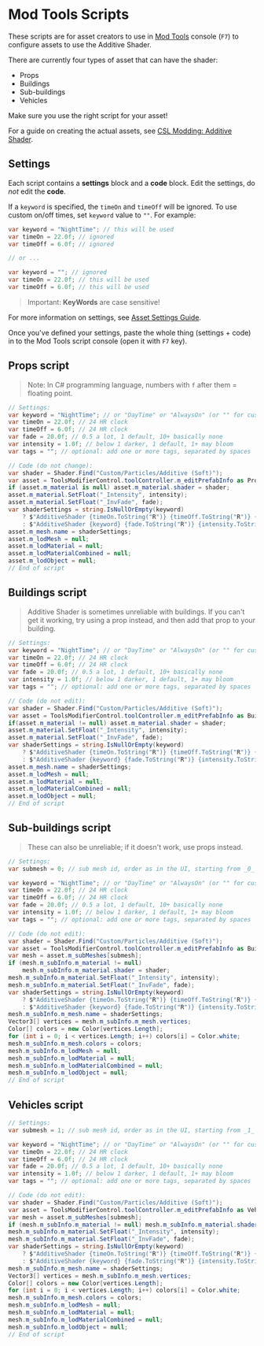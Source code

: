 # Mod Tools Scripts

These scripts are for asset creators to use in [Mod Tools](https://steamcommunity.com/sharedfiles/filedetails/?id=450877484)
console (`F7`) to configure assets to use the Additive Shader.

There are currently four types of asset that can have the shader:

* Props
* Buildings
* Sub-buildings
* Vehicles

Make sure you use the right script for your asset!

For a guide on creating the actual assets, see [CSL Modding: Additive Shader](https://cslmodding.info/mod/additive-shader/).

## Settings

Each script contains a **settings** block and a **code** block. Edit the settings,
do _not_ edit the **code**.

If a `keyword` is specified, the `timeOn` and `timeOff` will be ignored. To use
custom on/off times, set `keyword` value to `""`. For example:

```cs
var keyword = "NightTime"; // this will be used
var timeOn = 22.0f; // ignored
var timeOff = 6.0f; // ignored

// or ...

var keyword = ""; // ignored
var timeOn = 22.0f; // this will be used
var timeOff = 6.0f; // this will be used
```

> Important: **KeyWords** are case sensitive!

For more information on settings, see [Asset Settings Guide](./ASSETS.md).

Once you've defined your settings, paste the whole thing (settings + code)
in to the Mod Tools script console (open it with `F7` key).

## Props script

> Note: In C# programming language, numbers with `f` after them = floating point.

```cs
// Settings:
var keyword = "NightTime"; // or "DayTime" or "AlwaysOn" (or "" for custom times)
var timeOn = 22.0f; // 24 HR clock
var timeOff = 6.0f; // 24 HR clock
var fade = 20.0f; // 0.5 a lot, 1 default, 10+ basically none
var intensity = 1.0f; // below 1 darker, 1 default, 1+ may bloom
var tags = ""; // optional: add one or more tags, separated by spaces

// Code (do not change):
var shader = Shader.Find("Custom/Particles/Additive (Soft)");
var asset = ToolsModifierControl.toolController.m_editPrefabInfo as PropInfo;
if (asset.m_material is null) asset.m_material.shader = shader;
asset.m_material.SetFloat("_Intensity", intensity);
asset.m_material.SetFloat("_InvFade", fade);
var shaderSettings = string.IsNullOrEmpty(keyword)
    ? $"AdditiveShader {timeOn.ToString("R")} {timeOff.ToString("R")} {fade.ToString("R")} {intensity.ToString("R")} {tags}"
    : $"AdditiveShader {keyword} {fade.ToString("R")} {intensity.ToString("R")} {tags}";
asset.m_mesh.name = shaderSettings;
asset.m_lodMesh = null;
asset.m_lodMaterial = null;
asset.m_lodMaterialCombined = null;
asset.m_lodObject = null;
// End of script
```

## Buildings script

> Additive Shader is sometimes unreliable with buildings. If you can't get it
working, try using a prop instead, and then add that prop to your building.

```cs
// Settings:
var keyword = "NightTime"; // or "DayTime" or "AlwaysOn" (or "" for custom times)
var timeOn = 22.0f; // 24 HR clock
var timeOff = 6.0f; // 24 HR clock
var fade = 20.0f; // 0.5 a lot, 1 default, 10+ basically none
var intensity = 1.0f; // below 1 darker, 1 default, 1+ may bloom
var tags = ""; // optional: add one or more tags, separated by spaces

// Code (do not edit):
var shader = Shader.Find("Custom/Particles/Additive (Soft)");
var asset = ToolsModifierControl.toolController.m_editPrefabInfo as BuildingInfo;
if(asset.m_material != null) asset.m_material.shader = shader;
asset.m_material.SetFloat("_Intensity", intensity);
asset.m_material.SetFloat("_InvFade", fade);
var shaderSettings = string.IsNullOrEmpty(keyword)
    ? $"AdditiveShader {timeOn.ToString("R")} {timeOff.ToString("R")} {fade.ToString("R")} {intensity.ToString("R")} {tags}"
    : $"AdditiveShader {keyword} {fade.ToString("R")} {intensity.ToString("R")} {tags}";
asset.m_mesh.name = shaderSettings;
asset.m_lodMesh = null;
asset.m_lodMaterial = null;
asset.m_lodMaterialCombined = null;
asset.m_lodObject = null;
// End of script
```

## Sub-buildings script

> These can also be unreliable; if it doesn't work, use props instead.

```cs
// Settings:
var submesh = 0; // sub mesh id, order as in the UI, starting from _0_

var keyword = "NightTime"; // or "DayTime" or "AlwaysOn" (or "" for custom times)
var timeOn = 22.0f; // 24 HR clock
var timeOff = 6.0f; // 24 HR clock
var fade = 20.0f; // 0.5 a lot, 1 default, 10+ basically none
var intensity = 1.0f; // below 1 darker, 1 default, 1+ may bloom
var tags = ""; // optional: add one or more tags, separated by spaces

// Code (do not edit):
var shader = Shader.Find("Custom/Particles/Additive (Soft)");
var asset = ToolsModifierControl.toolController.m_editPrefabInfo as BuildingInfo;
var mesh = asset.m_subMeshes[submesh];
if (mesh.m_subInfo.m_material != null)
    mesh.m_subInfo.m_material.shader = shader;
mesh.m_subInfo.m_material.SetFloat("_Intensity", intensity);
mesh.m_subInfo.m_material.SetFloat("_InvFade", fade);
var shaderSettings = string.IsNullOrEmpty(keyword)
    ? $"AdditiveShader {timeOn.ToString("R")} {timeOff.ToString("R")} {fade.ToString("R")} {intensity.ToString("R")} {tags}"
    : $"AdditiveShader {keyword} {fade.ToString("R")} {intensity.ToString("R")} {tags}";
mesh.m_subInfo.m_mesh.name = shaderSettings;
Vector3[] vertices = mesh.m_subInfo.m_mesh.vertices;
Color[] colors = new Color[vertices.Length];
for (int i = 0; i < vertices.Length; i++) colors[i] = Color.white;
mesh.m_subInfo.m_mesh.colors = colors;
mesh.m_subInfo.m_lodMesh = null;
mesh.m_subInfo.m_lodMaterial = null;
mesh.m_subInfo.m_lodMaterialCombined = null;
mesh.m_subInfo.m_lodObject = null;
// End of script
```

## Vehicles script

```cs
// Settings:
var submesh = 1; // sub mesh id, order as in the UI, starting from _1_

var keyword = "NightTime"; // or "DayTime" or "AlwaysOn" (or "" for custom times)
var timeOn = 22.0f; // 24 HR clock
var timeOff = 6.0f; // 24 HR clock
var fade = 20.0f; // 0.5 a lot, 1 default, 10+ basically none
var intensity = 1.0f; // below 1 darker, 1 default, 1+ may bloom
var tags = ""; // optional: add one or more tags, separated by spaces

// Code (do not edit):
var shader = Shader.Find("Custom/Particles/Additive (Soft)");
var asset = ToolsModifierControl.toolController.m_editPrefabInfo as VehicleInfo;
var mesh = asset.m_subMeshes[submesh];
if (mesh.m_subInfo.m_material != null) mesh.m_subInfo.m_material.shader = shader;
mesh.m_subInfo.m_material.SetFloat("_Intensity", intensity);
mesh.m_subInfo.m_material.SetFloat("_InvFade", fade);
var shaderSettings = string.IsNullOrEmpty(keyword)
    ? $"AdditiveShader {timeOn.ToString("R")} {timeOff.ToString("R")} {fade.ToString("R")} {intensity.ToString("R")} {tags}"
    : $"AdditiveShader {keyword} {fade.ToString("R")} {intensity.ToString("R")} {tags}";
mesh.m_subInfo.m_mesh.name = shaderSettings;
Vector3[] vertices = mesh.m_subInfo.m_mesh.vertices;
Color[] colors = new Color[vertices.Length];
for (int i = 0; i < vertices.Length; i++) colors[i] = Color.white;
mesh.m_subInfo.m_mesh.colors = colors;
mesh.m_subInfo.m_lodMesh = null;
mesh.m_subInfo.m_lodMaterial = null;
mesh.m_subInfo.m_lodMaterialCombined = null;
mesh.m_subInfo.m_lodObject = null;
// End of script
```
